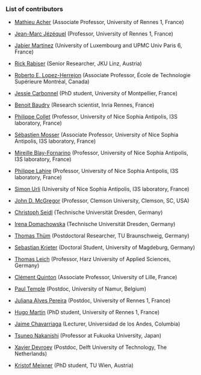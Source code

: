 ### List of contributors

* [Mathieu Acher](http://www.mathieuacher.com) (Associate Professor, University of Rennes 1, France)

* [Jean-Marc Jézéquel](https://people.irisa.fr/Jean-Marc.Jezequel/) (Professor, University of Rennes 1, France)

* [Jabier Martinez](http://sites.google.com/site/jabiermartinezwebsite) (University of Luxembourg and UPMC Univ Paris 6, France)

* [Rick Rabiser](http://mevss.jku.at/?page_id=57) (Senior Researcher, JKU Linz, Austria)

* [Roberto E. Lopez-Herrejon](https://www.etsmtl.ca/) (Associate Professor, École de Technologie Supérieure Montréal, Canada)

* [Jessie Carbonnel](https://www.lirmm.fr/users/utilisateurs-lirmm/jessie-carbonnel) (PhD student, University of Montpellier, France)

* [Benoit Baudry](http://people.rennes.inria.fr/Benoit.Baudry/) (Research scientist, Inria Rennes, France)

* [Philippe Collet](http://www.i3s.unice.fr/Philippe_Collet/) (Professor, University of Nice Sophia Antipolis, I3S laboratory, France)

* [Sébastien Mosser](http://www.i3s.unice.fr/~mosser/) (Associate Professor, University of Nice Sophia Antipolis, I3S laboratory, France)

* [Mireille Blay-Fornarino](http://mireilleblayfornarino.i3s.unice.fr/) (Professor, University of Nice Sophia Antipolis, I3S laboratory, France)

* [Philippe Lahire](http://www.i3s.unice.fr/~lahire/english/E-index.html) (Professor, University of Nice Sophia Antipolis, I3S laboratory, France)

* [Simon Urli](http://simonurli.fr/) (University of Nice Sophia Antipolis, I3S laboratory, France)

* [John D. McGregor](https://people.cs.clemson.edu/~johnmc/) (Professor, Clemson University, Clemson, SC, USA)

* [Christoph Seidl](https://www.tu-braunschweig.de/isf/team/seidl) (Technische Universität Dresden, Germany)

* [Irena Domachowska](https://tu-dresden.de/mn/psychologie/sozial/die-professur/beschaeftigte/irena-domachowska-msc) (Technische Universität Dresden, Germany)

* [Thomas Thüm](https://www.tu-braunschweig.de/isf/team/thuem) (Postdoctoral Researcher, TU Braunschweig, Germany)

* [Sebastian Krieter](http://wwwiti.cs.uni-magdeburg.de/~krieter/) (Doctoral Student, University of Magdeburg, Germany)

* [Thomas Leich](https://www.hs-harz.de/tleich/zur-person/) (Professor, Harz University of Applied Sciences, Germany)

* [Clément Quinton](https://clementquinton.github.io/) (Associate Professor, University of Lille, France) 

* [Paul Temple](https://templep.github.io/) (Postdoc, University of Namur, Belgium) 

* [Juliana Alves Pereira](https://scholar.google.de/citations?user=mCaYwHAAAAAJ&hl=en) (Postdoc, University of Rennes 1, France)

* [Hugo Martin]() (PhD student, University of Rennes 1, France)

* [Jaime Chavarriaga](https://scholar.google.com/citations?user=lAB2W-IAAAAJ&hl=es) (Lecturer, Universidad de los Andes, Columbia)

* [Tsuneo Nakanishi](https://dblp.uni-trier.de/pers/hd/n/Nakanishi:Tsuneo) (Professor at Fukuoka University, Japan)

* [Xavier Devroey](http://xdevroey.be) (Postdoc, Delft University of Technology, The Netherlands)

* [Kristof Meixner](http://qse.ifs.tuwien.ac.at/kmeixner) (PhD student, TU Wien, Austria)